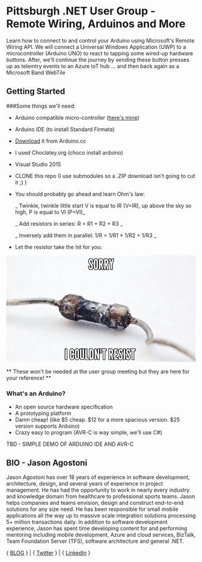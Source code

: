 # Pittsburgh .NET User Group - Remote Wiring, Arduinos and More
Learn how to connect to and control your Arduino using Microsoft's Remote Wiring API. We will connect a Universal Windows Application (UWP) 
to a microcontroller (Arduino UNO) to react to tapping some wired-up hardware buttons. After, we'll continue the journey by sending these button
presses up as telemtry events to an Azure IoT hub ... and then back again as a Microsoft Band WebTile

## Getting Started

###Some things we'll need:

- Arduino compatible micro-controller ([here's mine](http://www.amazon.com/dp/B00E5WJSHK/ref=cm_sw_r_tw_dp_H8lvxb1224T12))
- Arduino IDE (to install Standard Firmata)
 - [Download](https://www.arduino.cc/en/Main/Software) it from Arduino.cc
 - I used Choclatey.org (choco install arduino)
- Visual Studio 2015
- CLONE this repo (I use submodules so a .ZIP download isn't going to cut it ;) )
- You should probably go ahead and learn Ohm's law:

    _ Twinkle, twinkle little start V is equal to IR (V=IR), up above the sky so high, P is equal to VI (P=VI)_
    
    _ Add resistors in series: R = R1 + R2 + R3 _
    
    _ Inversely add them in parallel: 1/R = 1/R1 + 1/R2 + 1/R3 _
- Let the resistor take the hit for you:

![Sorry!  I couldn't resist](assets/resist.jpg)

** These won't be needed at the user group meeting but they are here for your reference! **

### What's an Arduino?
- An open source hardware specification
- A prototyping platform
- Damn cheap! (like $5 cheap.  $12 for a more spacious version. $25 version supports Arduino)
- Crazy easy to program (AVR-C is way simple, we'll use C#)

TBD - SIMPLE DEMO OF ARDUINO IDE AND AVR-C


## BIO - Jason Agostoni
Jason Agostoni has over 18 years of experience in software development, architecture, design, and several years of experience in project management. He has had the opportunity to work in nearly every industry and knowledge domain from healthcare to professional sports teams.  Jason helps companies and teams envision, design and construct end-to-end solutions for any size need.  He has been responsible for small mobile applications all the way up to massive scale integration solutions processing 5+ million transactions daily. In addition to software development experience, Jason has spent time developing content for and performing mentoring including mobile development, Azure and cloud services, BizTalk, Team Foundation Server (TFS), software architecture and general .NET.

{ [BLOG](http://jason.agostoni.net) } | { [Twitter](http://twitter.com/JAgostoni) } | { [LinkedIn](https://www.linkedin.com/in/jagostoni) }
